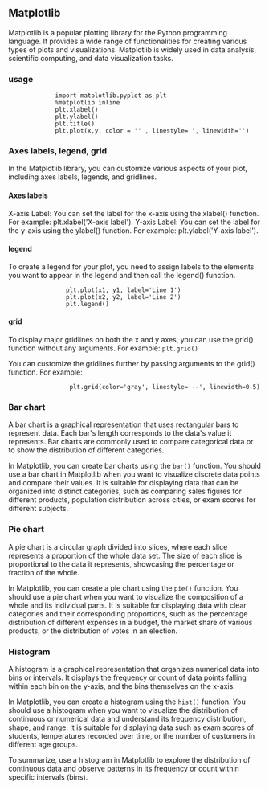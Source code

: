 ## Matplotlib

Matplotlib is a popular plotting library for the Python programming language. It provides a wide range of functionalities for creating various types of plots and visualizations. Matplotlib is widely used in data analysis, scientific computing, and data visualization tasks.

### usage

                 import matplotlib.pyplot as plt 
                 %matplotlib inline 
                 plt.xlabel() 
                 plt.ylabel() 
                 plt.title() 
                 plt.plot(x,y, color = '' , linestyle='', linewidth='')

### Axes labels, legend, grid
In the Matplotlib library, you can customize various aspects of your plot, including axes labels, legends, and gridlines.

#### Axes labels
X-axis Label: You can set the label for the x-axis using the xlabel() function. For example: plt.xlabel('X-axis label').
Y-axis Label: You can set the label for the y-axis using the ylabel() function. For example: plt.ylabel('Y-axis label').

#### legend
To create a legend for your plot, you need to assign labels to the elements you want to appear in the legend and then call the legend() function.

                    plt.plot(x1, y1, label='Line 1') 
                    plt.plot(x2, y2, label='Line 2')
                    plt.legend()

#### grid
To display major gridlines on both the x and y axes, you can use the grid() function without any arguments. For example:  ` plt.grid() `

You can customize the gridlines further by passing arguments to the grid() function. For example:

                     plt.grid(color='gray', linestyle='--', linewidth=0.5)


### Bar chart
A bar chart is a graphical representation that uses rectangular bars to represent data. Each bar's length corresponds to the data's value it represents. Bar charts are commonly used to compare categorical data or to show the distribution of different categories.

In Matplotlib, you can create bar charts using the `bar()` function. You should use a bar chart in Matplotlib when you want to visualize discrete data points and compare their values. It is suitable for displaying data that can be organized into distinct categories, such as comparing sales figures for different products, population distribution across cities, or exam scores for different subjects.

### Pie chart

A pie chart is a circular graph divided into slices, where each slice represents a proportion of the whole data set. The size of each slice is proportional to the data it represents, showcasing the percentage or fraction of the whole.

In Matplotlib, you can create a pie chart using the `pie()` function. You should use a pie chart when you want to visualize the composition of a whole and its individual parts. It is suitable for displaying data with clear categories and their corresponding proportions, such as the percentage distribution of different expenses in a budget, the market share of various products, or the distribution of votes in an election.


### Histogram
A histogram is a graphical representation that organizes numerical data into bins or intervals. It displays the frequency or count of data points falling within each bin on the y-axis, and the bins themselves on the x-axis.

In Matplotlib, you can create a histogram using the `hist()` function. You should use a histogram when you want to visualize the distribution of continuous or numerical data and understand its frequency distribution, shape, and range. It is suitable for displaying data such as exam scores of students, temperatures recorded over time, or the number of customers in different age groups.

To summarize, use a histogram in Matplotlib to explore the distribution of continuous data and observe patterns in its frequency or count within specific intervals (bins).

